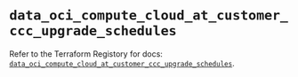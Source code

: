 # `data_oci_compute_cloud_at_customer_ccc_upgrade_schedules`

Refer to the Terraform Registory for docs: [`data_oci_compute_cloud_at_customer_ccc_upgrade_schedules`](https://registry.terraform.io/providers/oracle/oci/6.18.0/docs/data-sources/compute_cloud_at_customer_ccc_upgrade_schedules).
